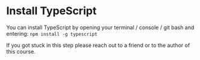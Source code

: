 # Install TypeScript

You can install TypeScript by opening your terminal / console / git bash and entering: ```npm install -g typescript```

If you got stuck in this step please reach out to a friend or to the author of this course.
